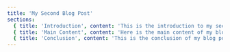 ```yaml
---
title: 'My Second Blog Post'
sections:
  { title: 'Introduction', content: 'This is the introduction to my second blog post.' },
  { title: 'Main Content', content: 'Here is the main content of my blog post.' },
  { title: 'Conclusion', content: 'This is the conclusion of my blog post.' }
---
```

